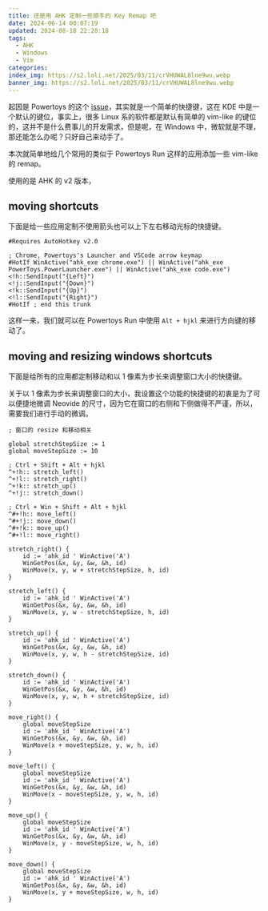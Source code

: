 ```yaml
---
title: 还是用 AHK 定制一些顺手的 Key Remap 吧
date: 2024-06-14 00:07:19
updated: 2024-08-18 22:28:18
tags:
  - AHK
  - Windows
  - Vim
categories:
index_img: https://s2.loli.net/2025/03/11/crVHUWAL8lne9wu.webp
banner_img: https://s2.loli.net/2025/03/11/crVHUWAL8lne9wu.webp
---
```


起因是 Powertoys 的这个 [issue](https://github.com/microsoft/PowerToys/issues/3794)，其实就是一个简单的快捷键，这在 KDE 中是一个默认的键位，事实上，很多 Linux 系的软件都是默认有简单的 vim-like 的键位的，这并不是什么费事儿的开发需求，但是呢，在 Windows 中，微软就是不理，那还能怎么办呢？只好自己来动手了。

本次就简单地给几个常用的类似于 Powertoys Run 这样的应用添加一些 vim-like 的 remap。

使用的是 AHK 的 v2 版本，

## moving shortcuts

下面是给一些应用定制不使用箭头也可以上下左右移动光标的快捷键。

```autohotkey
#Requires AutoHotkey v2.0

; Chrome, Powertoys's Launcher and VSCode arrow keymap
#HotIf WinActive("ahk_exe chrome.exe") || WinActive("ahk_exe PowerToys.PowerLauncher.exe") || WinActive("ahk_exe code.exe")
<!h::SendInput("{Left}")
<!j::SendInput("{Down}")
<!k::SendInput("{Up}")
<!l::SendInput("{Right}")
#HotIf ; end this trunk
```

这样一来，我们就可以在 Powertoys Run 中使用 `Alt + hjkl` 来进行方向键的移动了。

## moving and resizing windows shortcuts

下面是给所有的应用都定制移动和以 1 像素为步长来调整窗口大小的快捷键。

关于以 1 像素为步长来调整窗口的大小，我设置这个功能的快捷键的初衷是为了可以便捷地微调 Neovide 的尺寸，因为它在窗口的右侧和下侧做得不严谨，所以，需要我们进行手动的微调。

```autohotkey
; 窗口的 resize 和移动相关

global stretchStepSize := 1
global moveStepSize := 10

; Ctrl + Shift + Alt + hjkl
^+!h:: stretch_left()
^+!l:: stretch_right()
^+!k:: stretch_up()
^+!j:: stretch_down()

; Ctrl + Win + Shift + Alt + hjkl
^#+!h:: move_left()
^#+!j:: move_down()
^#+!k:: move_up()
^#+!l:: move_right()

stretch_right() {
    id := 'ahk_id ' WinActive('A')
    WinGetPos(&x, &y, &w, &h, id)
    WinMove(x, y, w + stretchStepSize, h, id)
}

stretch_left() {
    id := 'ahk_id ' WinActive('A')
    WinGetPos(&x, &y, &w, &h, id)
    WinMove(x, y, w - stretchStepSize, h, id)
}

stretch_up() {
    id := 'ahk_id ' WinActive('A')
    WinGetPos(&x, &y, &w, &h, id)
    WinMove(x, y, w, h - stretchStepSize, id)
}

stretch_down() {
    id := 'ahk_id ' WinActive('A')
    WinGetPos(&x, &y, &w, &h, id)
    WinMove(x, y, w, h + stretchStepSize, id)
}

move_right() {
    global moveStepSize
    id := 'ahk_id ' WinActive('A')
    WinGetPos(&x, &y, &w, &h, id)
    WinMove(x + moveStepSize, y, w, h, id)
}

move_left() {
    global moveStepSize
    id := 'ahk_id ' WinActive('A')
    WinGetPos(&x, &y, &w, &h, id)
    WinMove(x - moveStepSize, y, w, h, id)
}

move_up() {
    global moveStepSize
    id := 'ahk_id ' WinActive('A')
    WinGetPos(&x, &y, &w, &h, id)
    WinMove(x, y - moveStepSize, w, h, id)
}

move_down() {
    global moveStepSize
    id := 'ahk_id ' WinActive('A')
    WinGetPos(&x, &y, &w, &h, id)
    WinMove(x, y + moveStepSize, w, h, id)
}
```
